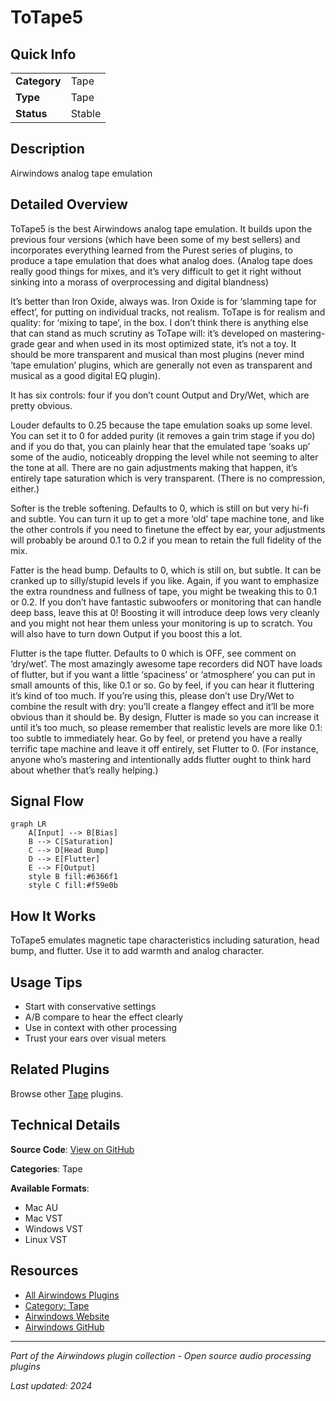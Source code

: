 # ToTape5



## Quick Info

| | |
|---|---|
| **Category** | Tape |
| **Type** | Tape |
| **Status** | Stable |

## Description

Airwindows analog tape emulation

## Detailed Overview

ToTape5 is the best Airwindows analog tape emulation. It builds upon the previous four versions (which have been some of my best sellers) and incorporates everything learned from the Purest series of plugins, to produce a tape emulation that does what analog does. (Analog tape does really good things for mixes, and it’s very difficult to get it right without sinking into a morass of overprocessing and digital blandness)

It’s better than Iron Oxide, always was. Iron Oxide is for ‘slamming tape for effect’, for putting on individual tracks, not realism. ToTape is for realism and quality: for ‘mixing to tape’, in the box. I don’t think there is anything else that can stand as much scrutiny as ToTape will: it’s developed on mastering-grade gear and when used in its most optimized state, it’s not a toy. It should be more transparent and musical than most plugins (never mind ‘tape emulation’ plugins, which are generally not even as transparent and musical as a good digital EQ plugin).

It has six controls: four if you don’t count Output and Dry/Wet, which are pretty obvious.

Louder defaults to 0.25 because the tape emulation soaks up some level. You can set it to 0 for added purity (it removes a gain trim stage if you do) and if you do that, you can plainly hear that the emulated tape ‘soaks up’ some of the audio, noticeably dropping the level while not seeming to alter the tone at all. There are no gain adjustments making that happen, it’s entirely tape saturation which is very transparent. (There is no compression, either.)

Softer is the treble softening. Defaults to 0, which is still on but very hi-fi and subtle. You can turn it up to get a more ‘old’ tape machine tone, and like the other controls if you need to finetune the effect by ear, your adjustments will probably be around 0.1 to 0.2 if you mean to retain the full fidelity of the mix.

Fatter is the head bump. Defaults to 0, which is still on, but subtle. It can be cranked up to silly/stupid levels if you like. Again, if you want to emphasize the extra roundness and fullness of tape, you might be tweaking this to 0.1 or 0.2. If you don’t have fantastic subwoofers or monitoring that can handle deep bass, leave this at 0! Boosting it will introduce deep lows very cleanly and you might not hear them unless your monitoring is up to scratch. You will also have to turn down Output if you boost this a lot.

Flutter is the tape flutter. Defaults to 0 which is OFF, see comment on ‘dry/wet’. The most amazingly awesome tape recorders did NOT have loads of flutter, but if you want a little ‘spaciness’ or ‘atmosphere’ you can put in small amounts of this, like 0.1 or so. Go by feel, if you can hear it fluttering it’s kind of too much. If you’re using this, please don’t use Dry/Wet to combine the result with dry: you’ll create a flangey effect and it’ll be more obvious than it should be. By design, Flutter is made so you can increase it until it’s too much, so please remember that realistic levels are more like 0.1: too subtle to immediately hear. Go by feel, or pretend you have a really terrific tape machine and leave it off entirely, set Flutter to 0. (For instance, anyone who’s mastering and intentionally adds flutter ought to think hard about whether that’s really helping.)

## Signal Flow

```mermaid
graph LR
    A[Input] --> B[Bias]
    B --> C[Saturation]
    C --> D[Head Bump]
    D --> E[Flutter]
    E --> F[Output]
    style B fill:#6366f1
    style C fill:#f59e0b
```

## How It Works

ToTape5 emulates magnetic tape characteristics including saturation, head bump, and flutter. Use it to add warmth and analog character.

## Usage Tips

- Start with conservative settings
- A/B compare to hear the effect clearly
- Use in context with other processing
- Trust your ears over visual meters


## Related Plugins

Browse other [Tape](../categories/tape.md) plugins.


## Technical Details

**Source Code**: [View on GitHub](https://github.com/airwindows/airwindows/tree/master/plugins/LinuxVST/src/ToTape5)

**Categories**: Tape

**Available Formats**:
- Mac AU
- Mac VST
- Windows VST
- Linux VST

## Resources

- [All Airwindows Plugins](../../README.md)
- [Category: Tape](../categories/tape.md)
- [Airwindows Website](https://www.airwindows.com)
- [Airwindows GitHub](https://github.com/airwindows/airwindows)

---

*Part of the Airwindows plugin collection - Open source audio processing plugins*

*Last updated: 2024*
